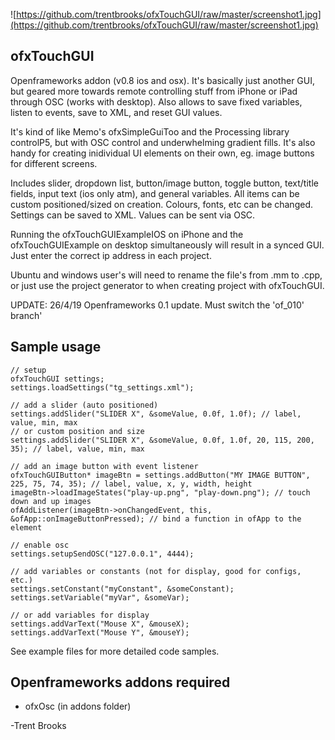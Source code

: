 ![https://github.com/trentbrooks/ofxTouchGUI/raw/master/screenshot1.jpg](https://github.com/trentbrooks/ofxTouchGUI/raw/master/screenshot1.jpg)
## ofxTouchGUI ##
Openframeworks addon (v0.8 ios and osx). It's basically just another GUI, but geared more towards remote controlling stuff from iPhone or iPad through OSC (works with desktop). Also allows to save fixed variables, listen to events, save to XML, and reset GUI values.

It's kind of like Memo's ofxSimpleGuiToo and the Processing library controlP5, but with OSC control and underwhelming gradient fills. It's also handy for creating inidividual UI elements on their own, eg. image buttons for different screens.

Includes slider, dropdown list, button/image button, toggle button, text/title fields, input text (ios only atm), and general variables. All items can be custom positioned/sized on creation. Colours, fonts, etc can be changed. Settings can be saved to XML. Values can be sent via OSC.

Running the ofxTouchGUIExampleIOS on iPhone and the ofxTouchGUIExample on desktop simultaneously will result in a synced GUI. Just enter the correct ip address in each project.

Ubuntu and windows user's will need to rename the file's from .mm to .cpp, or just use the project generator to when creating project with ofxTouchGUI.

UPDATE: 26/4/19
Openframeworks 0.1 update. Must switch the 'of_010' branch'

## Sample usage ##
	// setup
	ofxTouchGUI settings;
	settings.loadSettings("tg_settings.xml");

	// add a slider (auto positioned)
	settings.addSlider("SLIDER X", &someValue, 0.0f, 1.0f); // label, value, min, max
	// or custom position and size
	settings.addSlider("SLIDER X", &someValue, 0.0f, 1.0f, 20, 115, 200, 35); // label, value, min, max

	// add an image button with event listener
	ofxTouchGUIButton* imageBtn = settings.addButton("MY IMAGE BUTTON", 225, 75, 74, 35); // label, value, x, y, width, height
	imageBtn->loadImageStates("play-up.png", "play-down.png"); // touch down and up images
	ofAddListener(imageBtn->onChangedEvent, this, &ofApp::onImageButtonPressed); // bind a function in ofApp to the element

	// enable osc
	settings.setupSendOSC("127.0.0.1", 4444);

	// add variables or constants (not for display, good for configs, etc.)
	settings.setConstant("myConstant", &someConstant);
    settings.setVariable("myVar", &someVar);

    // or add variables for display
    settings.addVarText("Mouse X", &mouseX); 
    settings.addVarText("Mouse Y", &mouseY);

See example files for more detailed code samples.

## Openframeworks addons required ##
* 	ofxOsc (in addons folder)

-Trent Brooks